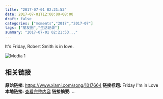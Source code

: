 ```yaml
---
title: "2017-07-01 02:21:53"
date: 2017-07-01T12:00:00+08:00
draft: false
categories: ["moments","2017","2017-07"]
tags: ["朋友圈","生活记录"]
summary: "2017-07-01 02:21:53..."
---
```


It's Friday, Robert Smith is in love.

![Media 1](/Moments/photos/2017-07-01/201707010221530.jpg)

## 相关链接

**原始链接:** https://www.xiami.com/song/1017664
**链接标题:** Friday I'm in Love
**本地链接:** [查看完整内容](/link_content/2017/07/2017-07-01-2/link_content/)
**链接摘要:** ...

